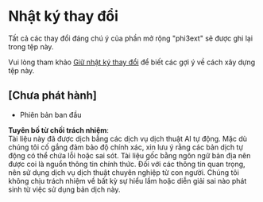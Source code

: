 # Nhật ký thay đổi

Tất cả các thay đổi đáng chú ý của phần mở rộng "phi3ext" sẽ được ghi lại trong tệp này.

Vui lòng tham khảo [Giữ nhật ký thay đổi](http://keepachangelog.com/) để biết các gợi ý về cách xây dựng tệp này.

## [Chưa phát hành]

- Phiên bản ban đầu

**Tuyên bố từ chối trách nhiệm**:  
Tài liệu này đã được dịch bằng các dịch vụ dịch thuật AI tự động. Mặc dù chúng tôi cố gắng đảm bảo độ chính xác, xin lưu ý rằng các bản dịch tự động có thể chứa lỗi hoặc sai sót. Tài liệu gốc bằng ngôn ngữ bản địa nên được coi là nguồn thông tin chính thức. Đối với các thông tin quan trọng, nên sử dụng dịch vụ dịch thuật chuyên nghiệp từ con người. Chúng tôi không chịu trách nhiệm về bất kỳ sự hiểu lầm hoặc diễn giải sai nào phát sinh từ việc sử dụng bản dịch này.
